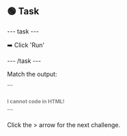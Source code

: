 <h2 class="c-project-heading--task">🟢 Task</h2>

--- task ---

➡️ Click 'Run' 

--- /task ---

Match the output:

<div class="c-project-output">
```
<body>
    <h1 style="color: grey; font-size: 12px;">I cannot code in HTML!</h1>
</body>
```
</div>

Click the > arrow for the next challenge.


